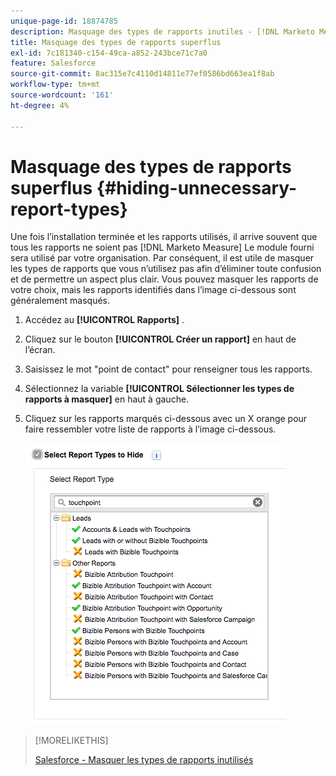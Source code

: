 ```yaml
---
unique-page-id: 18874785
description: Masquage des types de rapports inutiles - [!DNL Marketo Measure] - Documentation du produit
title: Masquage des types de rapports superflus
exl-id: 7c181340-c154-49ca-a852-243bce71c7a0
feature: Salesforce
source-git-commit: 8ac315e7c4110d14811e77ef0586bd663ea1f8ab
workflow-type: tm+mt
source-wordcount: '161'
ht-degree: 4%

---
```


# Masquage des types de rapports superflus {#hiding-unnecessary-report-types}

Une fois l’installation terminée et les rapports utilisés, il arrive souvent que tous les rapports ne soient pas [!DNL Marketo Measure] Le module fourni sera utilisé par votre organisation. Par conséquent, il est utile de masquer les types de rapports que vous n’utilisez pas afin d’éliminer toute confusion et de permettre un aspect plus clair. Vous pouvez masquer les rapports de votre choix, mais les rapports identifiés dans l’image ci-dessous sont généralement masqués.

1. Accédez au **[!UICONTROL Rapports]** .

1. Cliquez sur le bouton **[!UICONTROL Créer un rapport]** en haut de l’écran.

1. Saisissez le mot &quot;point de contact&quot; pour renseigner tous les rapports.

1. Sélectionnez la variable **[!UICONTROL Sélectionner les types de rapports à masquer]** en haut à gauche.

1. Cliquez sur les rapports marqués ci-dessous avec un X orange pour faire ressembler votre liste de rapports à l’image ci-dessous.

   ![](assets/1-4.png)

>[!MORELIKETHIS]
>
>[Salesforce - Masquer les types de rapports inutilisés](https://releasenotes.docs.salesforce.com/en-us/spring14/release-notes/rn_analytics_hide_report_types.htm)
